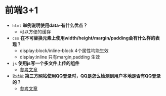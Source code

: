 # 前端3+1
- `html` **举例说明使用data-有什么优点？**
    - 可以方便的缓存
- `css` **在不可替换元素上使用width/height/margin/padding会有什么样的表现？**
    - display:block/inline-block 4个属性均能生效
    - display:inline 只有margin,padding 生效
- `js` **使用js写一个多文件上传的组件**
    - [参考文章](https://www.cnblogs.com/chengpanpan/p/7074794.html)
- `软技能` **第三方网站使用QQ登录时，QQ是怎么检测到用户本地是否有QQ登录的？**
    - [参考文章](https://blog.csdn.net/summerhust/article/details/8613435)